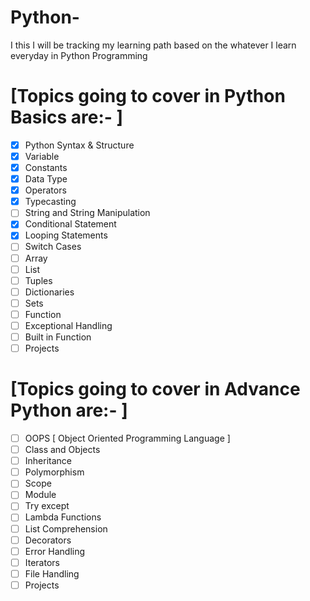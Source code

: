 # Python-
I this I will be tracking my learning path based on the whatever I learn everyday in Python Programming 


# [Topics going to cover in Python Basics are:- ] #
- [x]  Python Syntax & Structure
- [x]  Variable
- [x]  Constants
- [x]  Data Type
- [x]  Operators
- [x]  Typecasting
- [ ]  String and String Manipulation
- [x]  Conditional Statement
- [x]  Looping Statements
- [ ]  Switch Cases
- [ ]  Array
- [ ]  List
- [ ]  Tuples
- [ ]  Dictionaries
- [ ]  Sets
- [ ]  Function
- [ ]  Exceptional Handling
- [ ]  Built in Function
- [ ]  Projects
# [Topics going to cover in Advance Python  are:- ] #
- [ ]  OOPS [ Object Oriented Programming Language ]
- [ ]  Class and Objects
- [ ]  Inheritance
- [ ]  Polymorphism
- [ ]  Scope
- [ ]  Module
- [ ]  Try except
- [ ]  Lambda Functions
- [ ]  List Comprehension
- [ ]  Decorators
- [ ]  Error Handling
- [ ]  Iterators
- [ ]  File Handling
- [ ]  Projects